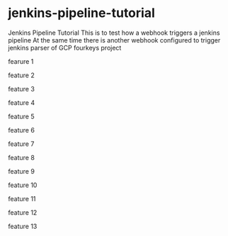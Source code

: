 # jenkins-pipeline-tutorial
Jenkins Pipeline Tutorial
 This is to test how a webhook triggers a jenkins pipeline
 At the same time there is another webhook configured to trigger jenkins parser of GCP fourkeys project

fearure 1

feature 2


feature 3

feature 4

feature 5

feature 6

feature 7

feature 8

feature 9


feature 10


feature 11


feature 12

feature 13
